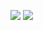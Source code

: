 ![](https://github.com/aditya-agr/Machine-Learning-Specialization/blob/ea21a1bf9b251f834c72292d9d08a0f0b2cacb1a/C3%20-%20Unsupervised%20Learning,%20Recommenders,%20Reinforcement%20Learning/week1/Practice%20Quiz%20:%20Anomaly%20Detection/ss1.png)
![](https://github.com/aditya-agr/Machine-Learning-Specialization/blob/ea21a1bf9b251f834c72292d9d08a0f0b2cacb1a/C3%20-%20Unsupervised%20Learning,%20Recommenders,%20Reinforcement%20Learning/week1/Practice%20Quiz%20:%20Anomaly%20Detection/ss2.png)